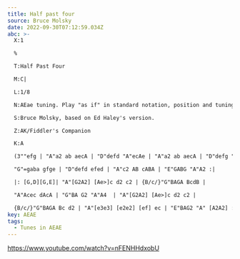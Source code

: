 ```yaml
---
title: Half past four
source: Bruce Molsky
date: 2022-09-30T07:12:59.034Z
abc: >-
  X:1

  %

  T:Half Past Four

  M:C|

  L:1/8

  N:AEae tuning. Play "as if" in standard notation, position and tuning. 

  S:Bruce Molsky, based on Ed Haley's version.

  Z:AK/Fiddler's Companion

  K:A

  (3""efg | "A"a2 ab aecA | "D"defd "A"ecAe | "A"a2 ab aecA | "D"defg "A"a2 ef | 

  "G"=gaba gfge | "D"defd efed | "A"c2 AB cABA | "E"GABG "A"A2 :|

  |: [G,D][G,E]| "A"[G2A2] [Ae>]c d2 c2 | {B/c/}"G"BAGA BcdB | 

  "A"Acec dAcA | "G"BA G2 "A"A4  | "A"[G2A2] [Ae>]c d2 c2 | 

  {B/c/}"G"BAGA Bc d2 | "A"[e3e3] [e2e2] [ef] ec | "E"BAG2 "A" [A2A2] :||
key: AEAE
tags:
  - Tunes in AEAE
---
```

https://www.youtube.com/watch?v=nFENHHdxobU